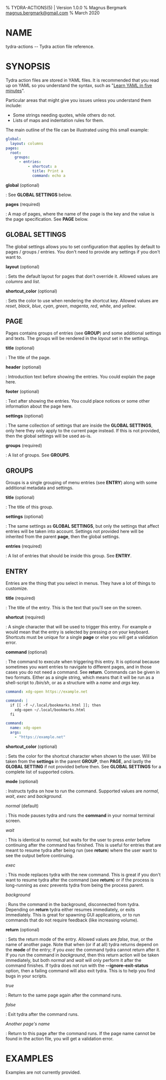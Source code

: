 % TYDRA-ACTIONS(5) | Version 1.0.0
% Magnus Bergmark <magnus.bergmark@gmail.com>
% March 2020

# NAME

tydra-actions -- Tydra action file reference.

# SYNOPSIS

Tydra action files are stored in YAML files. It is recommended that you read up
on YAML so you understand the syntax, such as "[Learn YAML in five minutes](https://www.codeproject.com/Articles/1214409/Learn-YAML-in-five-minutes)".

Particular areas that might give you issues unless you understand them include:

  * Some strings needing quotes, while others do not.
  * Lists of maps and indentation rules for them.

The main outline of the file can be illustrated using this small example:

```yaml
global:
  layout: columns
pages:
  root:
    groups:
      - entries:
          - shortcut: a
            title: Print a
            command: echo a
```

**global** (optional)

: See **GLOBAL SETTINGS** below.

**pages** (required)

: A map of pages, where the name of the page is the key and the value is the
page specification. See **PAGE** below.

## GLOBAL SETTINGS

The global settings allows you to set configuration that applies by default to
pages / groups / entries. You don't need to provide any settings if you don't
want to.

**layout** (optional)

: Sets the default layout for pages that don't override it. Allowed values are
*columns* and *list*.

**shortcut_color** (optional)

: Sets the color to use when rendering the shortcut key. Allowed values are
*reset*, *black*, *blue*, *cyan*, *green*, *magenta*, *red*, *white*, and
*yellow*.

## PAGE

Pages contains groups of entries (see **GROUP**) and some additional settings
and texts. The groups will be rendered in the *layout* set in the settings.

**title** (optional)

: The title of the page.

**header** (optional)

: Introduction text before showing the entries. You could explain the page here.

**footer** (optional)

: Text after showing the entries. You could place notices or some other
information about the page here.

**settings** (optional)

: The same collection of settings that are inside the **GLOBAL SETTINGS**, only
here they only apply to the current page instead. If this is not provided, then
the global settings will be used as-is.

**groups** (required)

: A list of groups. See **GROUPS**.

## GROUPS

Groups is a single grouping of menu entries (see **ENTRY**) along with some
additional metadata and settings.

**title** (optional)

: The title of this group.

**settings** (optional)

: The same settings as **GLOBAL SETTINGS**, but only the settings that affect
entries will be taken into account. Settings not provided here will be
inherited from the parent **page**, then the global settings.

**entries** (required)

: A list of entries that should be inside this group. See **ENTRY**.

## ENTRY

Entries are the thing that you select in menus. They have a lot of things to
customize.

**title** (required)

: The title of the entry. This is the text that you'll see on the screen.

**shortcut** (required)

: A single character that will be used to trigger this entry. For example *a*
would mean that the entry is selected by pressing *a* on your keyboard.
Shortcuts must be unique for a single **page** or else you will get a
validation error.

**command** (optional)

: The command to execute when triggering this entry. It is optional because
sometimes you want entries to navigate to different pages, and in those cases
you do not need a command. See **return**.
Commands can be given in two formats. Either as a single string, which means
that it will be run as a shell-script to */bin/sh*, or as a structure with a
*name* and *args* key.

```yaml
command: xdg-open https://example.net

command: |
  if [[ -f ~/.local/bookmarks.html ]]; then
    xdg-open ~/.local/bookmarks.html
  fi

command:
  name: xdg-open
  args:
    - "https://example.net"
```

**shortcut_color** (optional)

: Sets the color for the shortcut character when shown to the user. Will be
taken from the **settings** in the parent **GROUP**, then **PAGE**, and lastly
the **GLOBAL SETTING** if not provided before then. See **GLOBAL SETTINGS** for
a complete list of supported colors.

**mode** (optional)

: Instructs tydra on how to run the command. Supported values are *normal*,
*wait*, *exec* and *background*.

*normal* (default)

: This mode pauses tydra and runs the **command** in your normal terminal screen.

*wait*

: This is identical to *normal*, but waits for the user to press *enter* before
continuing after the command has finished. This is useful for entries that are
meant to resume tydra after being run (see **return**) where the user want to
see the output before continuing.

*exec*

: This mode replaces tydra with the new command. This is great if you don't
want to resume tydra after the command (see **return**) or if the process is
long-running as *exec* prevents tydra from being the process parent.

*background*

: Runs the command in the background, disconnected from tydra. Depending on
**return** tydra either resumes immediately, or exits immediately. This is
great for spawning GUI applications, or to run commands that do not require
feedback (like increasing volume).

**return** (optional)

: Sets the return mode of the entry. Allowed values are *false*, *true*, or the
name of another page. Note that when (or if at all) tydra returns depend on the
**mode** of the entry; if you *exec* the command tydra cannot return after it.
If you run the command in *background*, then this return action will be taken
immediately, but both *normal* and *wait* will only perform it after the
command finishes. If tydra does not run with the **\--ignore-exit-status**
option, then a failing command will also exit tydra. This is to help you find
bugs in your scripts.

*true*

: Return to the same page again after the command runs.

*false*

: Exit tydra after the command runs.

*Another page's name*

: Return to this page after the command runs. If the page name cannot be found
in the action file, you will get a validation error.

# EXAMPLES

Examples are not currently provided.
